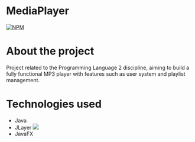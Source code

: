 # MediaPlayer
  [![NPM](https://img.shields.io/npm/l/react)](https://github.com/luigiisp/MediaPlayerProject/blob/main/LICENSE)

# About the project
Project related to the Programming Language 2 discipline, aiming to build a fully functional MP3 player with features such as user system and playlist management.

# Technologies used
- Java
- JLayer [![](https://jitpack.io/v/umjammer/jlayer.svg)](https://jitpack.io/#umjammer/jlayer)
- JavaFX
